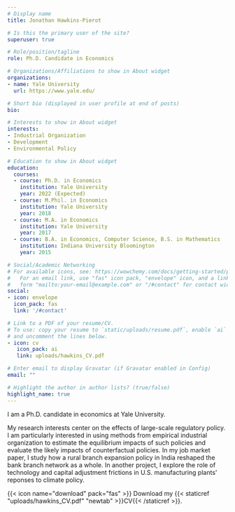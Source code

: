 ```yaml
---
# Display name
title: Jonathan Hawkins-Pierot

# Is this the primary user of the site?
superuser: true

# Role/position/tagline
role: Ph.D. Candidate in Economics

# Organizations/Affiliations to show in About widget
organizations:
- name: Yale University
  url: https://www.yale.edu/

# Short bio (displayed in user profile at end of posts)
bio: 

# Interests to show in About widget
interests:
- Industrial Organization
- Development
- Environmental Policy

# Education to show in About widget
education:
  courses:
  - course: Ph.D. in Economics
    institution: Yale University
    year: 2022 (Expected)
  - course: M.Phil. in Economics
    institution: Yale University
    year: 2018
  - course: M.A. in Economics
    institution: Yale University
    year: 2017
  - course: B.A. in Economics, Computer Science, B.S. in Mathematics
    institution: Indiana University Bloomington
    year: 2015

# Social/Academic Networking
# For available icons, see: https://wowchemy.com/docs/getting-started/page-builder/#icons
#   For an email link, use "fas" icon pack, "envelope" icon, and a link in the
#   form "mailto:your-email@example.com" or "/#contact" for contact widget.
social:
- icon: envelope
  icon_pack: fas
  link: '/#contact'

# Link to a PDF of your resume/CV.
# To use: copy your resume to `static/uploads/resume.pdf`, enable `ai` icons in `params.toml`, 
# and uncomment the lines below.
- icon: cv
   icon_pack: ai
   link: uploads/hawkins_CV.pdf

# Enter email to display Gravatar (if Gravatar enabled in Config)
email: ""

# Highlight the author in author lists? (true/false)
highlight_name: true
---
```

I am a Ph.D. candidate in economics at Yale University. 

My research interests center on the effects of large-scale regulatory policy. I am particularly interested in using methods from empirical industrial organization to estimate the equilibrium impacts of such policies and evaluate the likely impacts of counterfactual policies. In my job market paper, I study how a rural branch expansion policy in India reshaped the bank branch network as a whole. In another project, I explore the role of technology and capital adjustment frictions in U.S. manufacturing plants' reponses to climate policy. 

{{< icon name="download" pack="fas" >}} Download my {{< staticref "uploads/hawkins_CV.pdf" "newtab" >}}CV{{< /staticref >}}.
